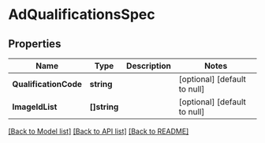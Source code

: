# AdQualificationsSpec

## Properties
Name | Type | Description | Notes
------------ | ------------- | ------------- | -------------
**QualificationCode** | **string** |  | [optional] [default to null]
**ImageIdList** | **[]string** |  | [optional] [default to null]

[[Back to Model list]](../README.md#documentation-for-models) [[Back to API list]](../README.md#documentation-for-api-endpoints) [[Back to README]](../README.md)


